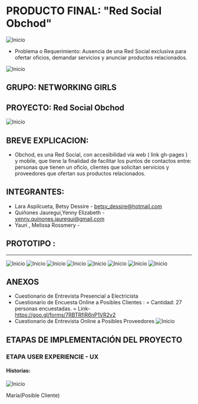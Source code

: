 PRODUCTO FINAL: "Red Social Obchod"
======================================

![Inicio](assets/images/readme/...jpg)

- Problema o Requerimiento: Ausencia de una Red Social exclusiva para ofertar oficios, demandar servicios y
anunciar productos relacionados.

![Inicio](assets/images/readme/problema-contacto-oficios.jpg)

GRUPO: NETWORKING GIRLS
------------------------

## PROYECTO: Red Social Obchod
![Inicio](assets/images/logo1.png)

## BREVE EXPLICACION: 
- Obchod, es una Red Social, con accesibilidad vía web ( link gh-pages ) y mobile, que tiene la finalidad
de facilitar los puntos de contactos entre: personas que tienen un oficio, clientes que solicitan  servicios y
proveedores que ofertan sus productos relacionados.


## INTEGRANTES:  
- Lara Aspilcueta, Betsy Dessire - betsy_dessire@hotmail.com
- Quiñones Jauregui,Yenny Elizabeth - yenny.quinones.jauregui@gmail.com
- Yauri , Melissa Rossmery - 

## PROTOTIPO :
----------------------
![Inicio](assets/images/readme/index.png)
![Inicio](assets/images/readme/register.png)
![Inicio](assets/images/readme/option.png)
![Inicio](assets/images/readme/profile-client.png)
![Inicio](assets/images/readme/profile-job-client.png)
![Inicio](assets/images/readme/search-services.png)
![Inicio](assets/images/readme/list-services.png)
![Inicio](assets/images/readme/profile-job.png)

## ANEXOS
- Cuestionario de Entrevista Presencial a Electricista
- Cuestionario de Encuesta Online a Posibles Clientes :
= Cantidad: 27 personas encuestadas.
= Link- https://goo.gl/forms/7RBTRfiR6nP1VR2v2
- Cuestionario de Entrevista Online a Posibles Proveedores
![Inicio](assets/images/readme/...png)

## ETAPAS DE IMPLEMENTACIÓN DEL PROYECTO

### ETAPA USER EXPERIENCIE - UX
#### Historias: 
 ![Inicio](assets/images/readme/historia-electricista.png)
 


 María(Posible Cliente)
 
